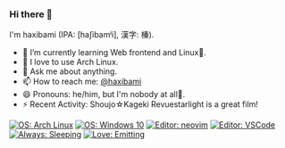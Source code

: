 ### Hi there 👋

<!--
**haxibami/haxibami** is a ✨ _special_ ✨ repository because its `README.md` (this file) appears on your GitHub profile.

Here are some ideas to get you started:-->

I'm haxibami (IPA: [haʃibamʲi], 漢字: 榛).

<!-- - 🔭 I’m currently working on-->
- 🌱 I’m currently learning Web frontend and Linux🐧.
- 💜 I love to use Arch Linux.
- 💬 Ask me about anything.
- 📫 How to reach me: [@haxibami](https://twitter.com/haxibami)
- 😄 Pronouns: he/him, but I'm nobody at all🎩.
- ⚡ Recent Activity: Shoujo☆Kageki Revuestarlight is a great film!

[![OS: Arch Linux](https://img.shields.io/badge/OS-Arch%20Linux-blue?style=flat-square&logo=arch-linux)](https://archlinux.org)
[![OS: Windows 10](https://img.shields.io/badge/OS-Windows%2010-blue?style=flat-square&logo=windows)](https://microsoft.com/windows)
[![Editor: neovim](https://img.shields.io/badge/Editor-Neovim-brightgreen?style=flat-square&logo=neovim)](https://neovim.io)
[![Editor: VSCode](https://img.shields.io/badge/Editor-VSCode-blue?style=flat-square&logo=visual-studio-code)](https://code.visualstudio.com)
[![Always: Sleeping](https://img.shields.io/badge/💤%20Always-Sleeping-red?style=flat-square)](https://haxibami.github.io)
[![Love: Emitting](https://img.shields.io/badge/♡%20Love-Emitting-ff69b4?style=flat-square)](https://haxibami.github.io)
